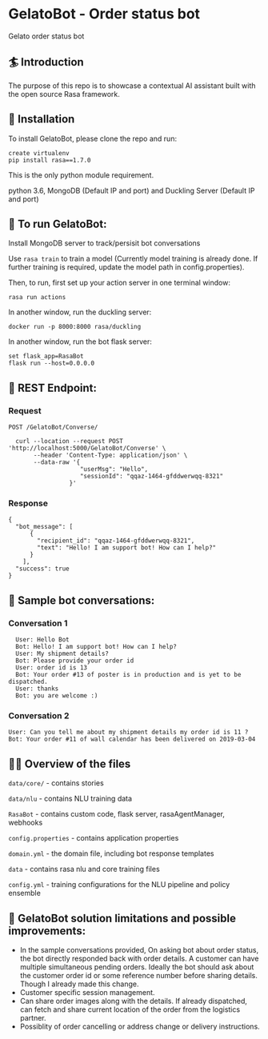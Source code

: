 # GelatoBot - Order status bot
Gelato order status bot

## :surfer: Introduction
The purpose of this repo is to showcase a contextual AI assistant built with the open source Rasa framework.

## 👷‍ Installation

To install GelatoBot, please clone the repo and run:

```
create virtualenv
pip install rasa==1.7.0

```
This is the only python module requirement.


python 3.6,
MongoDB (Default IP and port) and
Duckling Server (Default IP and port)

## 🤖 To run GelatoBot:

Install MongoDB server to track/persisit bot conversations

Use `rasa train` to train a model (Currently model training is already done. If further training is required, update the model path in config.properties).

Then, to run, first set up your action server in one terminal window:
```
rasa run actions 
```
In another window, run the duckling server:
```
docker run -p 8000:8000 rasa/duckling
```
In another window, run the bot flask server:
```
set flask_app=RasaBot
flask run --host=0.0.0.0 
```

## 🤖 REST Endpoint:

### Request

`POST /GelatoBot/Converse/`

      curl --location --request POST 'http://localhost:5000/GelatoBot/Converse' \
           --header 'Content-Type: application/json' \
           --data-raw '{
                        "userMsg": "Hello",
                        "sessionId": "qqaz-1464-gfddwerwqq-8321"
                     }'

### Response

    {
      "bot_message": [
          {
            "recipient_id": "qqaz-1464-gfddwerwqq-8321",
            "text": "Hello! I am support bot! How can I help?"
          }
        ],
      "success": true
    }

## 🤖 Sample bot conversations:

### Conversation 1
  ```
    User: Hello Bot
    Bot: Hello! I am support bot! How can I help?
    User: My shipment details?
    Bot: Please provide your order id
    User: order id is 13
    Bot: Your order #13 of poster is in production and is yet to be dispatched.
    User: thanks
    Bot: you are welcome :)
  ```
 ### Conversation 2
    
    User: Can you tell me about my shipment details my order id is 11 ?
    Bot: Your order #11 of wall calendar has been delivered on 2019-03-04
    

## 👩‍💻 Overview of the files

`data/core/` - contains stories 

`data/nlu` - contains NLU training data

`RasaBot` - contains custom code, flask server, rasaAgentManager, webhooks

`config.properties` - contains application properties

`domain.yml` - the domain file, including bot response templates

`data` - contains rasa nlu and core training files

`config.yml` - training configurations for the NLU pipeline and policy ensemble


## 🤖 GelatoBot solution limitations and possible improvements:

- In the sample conversations provided, On asking bot about order status, the bot directly responded back with order details. A           customer can have multiple simultaneous pending orders. Ideally the bot should ask about the customer order id or some reference       number before sharing details. Though I already made this change.
- Customer specific session management.
- Can share order images along with the details. If already dispatched, can fetch and share current location of the order from the       logistics partner.
- Possiblity of order cancelling or address change or delivery instructions.


